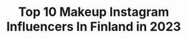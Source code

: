 ---
title: Top 10 Makeup Instagram Influencers In Finland in 2023
description: >-
  Find top makeup Instagram influencers in Finland in 2023. Most popular hashtags: #makeup #makeupartist #halloweenmakeup #anastasiabeverlyhills.
platform: Instagram
hits: 85
text_top: See the best Instagram profiles on inBeat.
text_bottom: Our database aggregates 85 Instagram influencers like this in Finland for you to collaborate.
profiles:
  - username: "sosssi"
    fullname: >-
      𝕾𝖔𝖓𝖏𝖆 𝕳𝖞𝖙𝖙𝖎𝖓𝖊𝖓 (𝕺𝖋𝖋𝖎𝖈𝖎𝖆𝖑)
    bio: >-
      Mom life, tattoos and makeup 𝗖𝗢𝗟𝗟𝗔𝗕𝗦 | sosssi.hyttinen@gmail.com 𝟷𝟿𝟿𝟸, 𝙵𝙸𝙽
    location: "Finland"
    followers: 66426
    engagement: 715
    commentsToLikes: 0.036676
    id: ck5hfmpr1y7pp0i11qb9j3id9
    verified: false
    hashtags: "#whitehair, #inkedfinland, #makeupinspo, #kes"
  - username: "emma.dragon"
    fullname: >-
      🐉Emma🐉
    bio: >-
      💄Makeup Enthusiast 📩 Contact: emma.dragon@hotmail.com 📍Helsinki, Finland
    location: "Finland"
    followers: 18234
    engagement: 585
    commentsToLikes: 0.040947
    id: ck6uhcgpy8ben0j71oxyw06qz
    verified: false
    hashtags: ""
  - username: "jennaemilia_"
    fullname: >-
      Jenna Pasanen💜
    bio: >-
      Beauty | Makeup | Fashion Collabs 💌 jenna.pasanen3@gmail.com
    location: "Finland"
    followers: 2990
    engagement: 2288
    commentsToLikes: 0.039989
    id: ckap5utsid9l10i78gvaf9i8g
    verified: false
    hashtags: "#nature, #life, #bikbok, #tb"
  - username: "ssipe_"
    fullname: >-
      Sanna Partanen
    bio: >-
      ▪️26 ▪️🇫🇮 💚 Drawing, painting, facepainting, makeup, designing and making clothes, gaming 🎮 ❤ landmid 👁️ @ttd_eye (use code 'ssipe' for 10% off)
    location: "Finland"
    followers: 4147
    engagement: 1199
    commentsToLikes: 0.067598
    id: ck5cjtkztvh9s0i1188gu946e
    verified: false
    hashtags: "#hell, #thelist, #fairypocketwigs, #horror"
  - username: "janinamakeup"
    fullname: >-
      JANINA
    bio: >-
      Makeup Artist | FINLAND ✉️Contact: janina.booking@gmail.com
    location: "Finland"
    followers: 5029
    engagement: 518
    commentsToLikes: 0.065968
    id: ck8syua9pm15x0j784cf7i7vc
    verified: false
    hashtags: "#makeupinspo, #eyemakeup, #fashionphotography, #flawlessdolls"
  - username: "ida_elina"
    fullname: >-
      IDA EKMAN
    bio: >-
      Makeup Artist
    location: "Finland"
    followers: 196857
    engagement: 166
    commentsToLikes: 0.013210
    id: ck134p6mfxiwr0i19sftt2npz
    verified: true
    hashtags: "#meltcosmetics, #smashboxcosmetics, #beautyblender, #jeffreestarcosmetics"
  - username: "elisauroora"
    fullname: >-
      E L I S A U R O O R A
    bio: >-
      i like makeup 💄 🌱 helsinki | finland 📮 elisa.pesola@gmail.com @elpesola
    location: "Finland"
    followers: 29802
    engagement: 2576
    commentsToLikes: 0.010494
    id: ck15ude8qmm850i191vaxrvk6
    verified: false
    hashtags: "#halloween2019, #horrormakeup, #crazymakeups, #meikki"
  - username: "dhayricci"
    fullname: >-
      Dhay Ricci
    bio: >-
      💁🏽‍♀️| SOCIAL MAKEUP SPECIALIST 👰🏼|BRIDAL MAKEUP 👩🏼‍🎓| CURSOS - INICIANTE 🧑🏼‍🎨|PERFECCIONAMIENTO Tutoriales y más... 💌|Agenda⬇️
    location: "Finland"
    followers: 21578
    engagement: 193
    commentsToLikes: 0.140481
    id: ck6ti46wb007t0j711em8r2mm
    verified: false
    hashtags: "#makeupartist, #makeupartistvzla, #podermua, #musuquerida"
  - username: "blvckmurose"
    fullname: >-
      Aundrey
    bio: >-
      ° Scandinavian Cypriot Mastered Makeup artist x stylist
    location: "Finland"
    followers: 6202
    engagement: 592
    commentsToLikes: 0.015426
    id: ck5c5ry7h41jg0i11xcvxf7jb
    verified: false
    hashtags: "#aesthetic, #ocean, #fashion, #beigeaesthetic"
  - username: "tinatevosyan_beautycenter"
    fullname: >-
      Tina Tevosyan Beauty Center
    bio: >-
      💄Founded by @makeuptinaa 📍Yerevan, Baghramyan 85 Marketing 📱 +374 98 908264 👇🏼Join our FB page
    location: "Finland"
    followers: 86589
    engagement: 107
    commentsToLikes: 0.006012
    id: ck6ueah20prxl0j71yxjzum2c
    verified: false
    hashtags: "#hairdresser, #topmakeup, #weddingmakeup, #hairfashion"
---